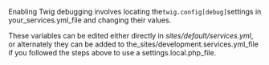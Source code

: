 Enabling Twig debugging involves locating the`twig.config[debug]`settings in your\_services.yml\_file and changing their values.

These variables can be edited either directly in _sites/default/services.yml_, or alternately they can be added to the\_sites/development.services.yml\_file if you followed the steps above to use a settings.local.php\_file.

